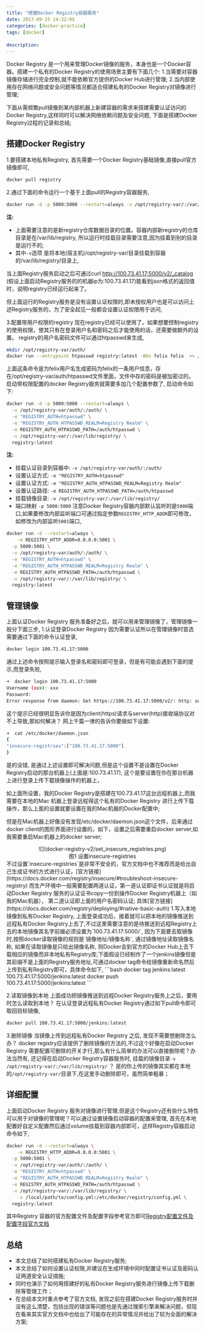 ```yaml
---
title: "搭建Docker Registry容器服务"
date: 2017-09-15 14:32:05
categories: [docker-practice]
tags: [docker]

description:
---
```


Docker Registry 是一个用来管理Docker镜像的服务，本身也是一个Docker容器。搭建一个私有的Docker Registry的使用场景主要有下面几个:
1.当需要对容器镜像存储进行完全控制,就不能依赖官方提供的Docker Hub进行管理;
2.当内部使用存在网络问题或安全问题等情况都适合搭建私有的Docker Registry对镜像进行管理;

下面从需频繁pull镜像到某内部机器上新建容器的需求来搭建需要认证访问的Docker Registry,这样同时可以解决网络依赖问题及安全问题, 下面是搭建Docker Registry过程的记录和总结;
<!--more-->


## 搭建Docker Registry

1.要搭建本地私有Registry, 首先需要一个Docker Registry基础镜像,直接pull官方镜像即可,
```bash 
docker pull registry 
```

2.通过下面的命令运行一个基于上面pull的Registry容器服务, 
```bash
docker run -d -p 5000:5000 --restart=always -v /opt/registry-var/:/var/lib/registry/ registry:latest
```

**注:** 
- 上面需要注意的是新registry仓库数据目录的位置。容器内部新registry的仓库目录是在/var/lib/registry, 所以运行时挂载目录需要注意,因为挂着到别的目录是运行不的;
- 其中`-v`选项 是将本地(宿主机)/opt/registry-var/目录挂载到容器的/var/lib/registry/目录上,

当上面Registry服务启动之后可通过curl http://100.73.41.17:5000/v2/_catalog (假设上面启动Registry服务的的机器ip为:100.73.41.17)能看到json格式的返回值时，说明registry已经运行起来了。

但上面运行的Registry服务是没有设置认证权限的,即未授权用户也是可以访问上述Registry服务的，为了安全起见一般都会设置认证权限用于访问,

3.配置带用户权限的registry
现在registry已经可以使用了。如果想要控制registry的使用权限，使其只有在登录用户名和密码之后才能使用的话，还需要做额外的设置。
registry的用户名密码文件可以通过htpasswd来生成,
```bash 
mkdir /opt/registry-var/auth/
docker run --entrypoint htpasswd registry:latest -Bbn felix felix  >> /opt/registry-var/auth/htpasswd
```
上面这条命令是为felix用户名生成密码为felix的一条用户信息，存在/opt/registry-var/auth/htpasswd文件里面，文件中存的密码是被加密过的。
启动带权限配置的docker Registry服务就需要多加几个配置参数了, 启动命令如下:

```bash 
docker run -d -p 5000:5000 --restart=always \
  -v /opt/registry-var/auth/:/auth/ \
  -e "REGISTRY_AUTH=htpasswd" \
  -e "REGISTRY_AUTH_HTPASSWD_REALM=Registry Realm" \
  -e REGISTRY_AUTH_HTPASSWD_PATH=/auth/htpasswd \
  -v /opt/registry-var/:/var/lib/registry/ \
  registry:latest
```

**注:**
- 挂载认证目录到容器中: `-v /opt/registry-var/auth/:/auth/`
- 设置认证方式: `-e "REGISTRY_AUTH=htpasswd"` 
- 设置认证方式: `-e "REGISTRY_AUTH_HTPASSWD_REALM=Registry Realm"` 
- 设置认证路径: `-e REGISTRY_AUTH_HTPASSWD_PATH=/auth/htpasswd`
- 挂载镜像目录: `-v /opt/registry-var/:/var/lib/registry/`
- 端口映射 `-p 5000:5000` 注意Docker Registry容器内部默认监听的是`5000`端口,如果要修改内部监听端口可通过指定参数`REGISTRY_HTTP_ADDR`即可修改，如修改为内部监听`5001`端口,

```bash 
docker run -d --restart=always \
	-e REGISTRY_HTTP_ADDR=0.0.0.0:5001 \
  -p 5000:5001 \
  -v /opt/registry-var/auth/:/auth/ \
  -e "REGISTRY_AUTH=htpasswd" \
  -e "REGISTRY_AUTH_HTPASSWD_REALM=Registry Realm" \
  -e REGISTRY_AUTH_HTPASSWD_PATH=/auth/htpasswd \
  -v /opt/registry-var/:/var/lib/registry/ \
  registry:latest
```

## 管理镜像
上面认证Docker Registry 服务准备好之后，就可以用来管理镜像了，管理镜像一般分下面三步,
1.认证登录Docker Registry
因为需要认证所以在管理镜像时首选需要通过下面的命令认证登录,
```bash 
docker login 100.73.41.17:5000
```
通过上述命令按照提示输入登录名和密码即可登录，但是有可能会遇到下面的提示,而登录失败,
```bash 
➜  docker login 100.73.41.17:5000
Username (xxx): xxx 
Password:
Error response from daemon: Get https://100.73.41.17:5000/v2/: http: server gave HTTP response to HTTPS client
```
这个提示已经很明显告诉你是因为client(https)请求与server(http)接收端协议对不上导致,那如何解决？ 网上千篇一律的告诉你要做如下设置:
```bash 
➜  cat /etc/docker/daemon.json
{
"insecure-registries":["100.73.41.17:5000"]
}
```
是的没错, 是通过上述设置即可解决问题,但是这个设置不是设置在Docker Registry启动的那台机器上(上面是:100.73.41.17), 这个是要设置在你在那台机器上进行登录上传下载镜像操作的机器上，

如上面所设置，我的Docker Registry是搭建在100.73.41.17这台远程机器上,而我需要在本地的Mac 机器上登录远程得这个私有的Docker Registry 进行上传下载操作，那么上面的设置就要设置在我的Mac机器的Docker配置中;

但是在Mac机器上好像没有发现/etc/docker/daemon.json这个文件，后来通过docker client的图形界面进行设置的，如下，设置之后需要重启docker server,如我需要重启Mac机器上的docker server;
<center>![](docker-registry-v2/set_insecure_registries.png)<br>图1 设置insecure-registries</center>
不过设置`insecure-registries`是非常不安全的，官方文档中也不推荐而是给出自己生成证书的方式进行认证，[官方链接](https://docs.docker.com/registry/insecure/#troubleshoot-insecure-registry)
而生产环境中一般需要配置两道认证，第一道认证即证书认证就是将启动Docker Registry 服务的认证证书copy一份到操作Docker Registry机器上（如我的Mac机器）， 第二道认证即上面的用户名密码认证; 具体[官方链接](https://docs.docker.com/registry/deploying/#native-basic-auth)
1.写入本地镜像到私有Docker Registry,
上面登录成功后，接着就可以把本地的镜像推送到远程私有Docker Registry上去了,不过这里需要注意的是待推送到远程Registry上去的本地镜像其名字前缀必须设置为`100.73.41.17:5000/`, 因为下面要去取镜像时,按照docker读取镜像的规则是`镜像地址/镜像名称`, 通过镜像地址读取镜像名称, 如果在读取镜像是只给出镜像名称, 则Docker会到官方的Docker Hub上去下载相应的镜像而非本地私有Registry库;下面假设已经制作了一个jenkins镜像但是其前缀不是上面的Registry服务地址,可通过docker tag命令给镜像重新命名然后上传到私有Registry即可，具体命令如下,
```bash 
docker tag jenkins:latest 100.73.41.17:5000/jenkins:latest
docker push 100.73.41.17:5000/jenkins:latest
```

2.读取镜像到本地
上面成功把镜像推送到远程Docker Registry服务上之后，要用时怎么读取到本地？ 在认证登录远程私有Docker Registry通过如下pull命令即可取回目标镜像,
```bash 
docker pull 100.73.41.17:5000/jenkins:latest
```

3.删除镜像
当镜像上传到远程私有Docker Registry 之后, 发现不需要想删除怎么办？ docker registry应该提供了删除镜像的方法的,不过这个好像在启动Docker Registry 需要配置可删除的开关才行,那么有什么简单的办法可以直接删除呢？办法当然有, 还记得在启动Docker Registry容器服务时, 挂载的镜像目录`-v /opt/registry-var/:/var/lib/registry/` ？ 是的你上传的镜像其实都在本地的`/opt/registry-var/`目录下,在这里手动删除即可，虽然简单粗暴；


## 详细配置
上面启动Docker Registry 服务对镜像进行管理,但是这个Registry还有些什么特性可以用于对镜像的管理呢？可以通过设置镜像启动容器的配置来管理, 
首先在本地配置好自定义配置然后通过volume挂载到容器内部即可，这样Registry容器启动命令如下,
```bash 
docker run -d --restart=always \
	-e REGISTRY_HTTP_ADDR=0.0.0.0:5001 \
  -p 5000:5001 \
  -v /opt/registry-var/auth/:/auth/ \
  -e "REGISTRY_AUTH=htpasswd" \
  -e "REGISTRY_AUTH_HTPASSWD_REALM=Registry Realm" \
  -e REGISTRY_AUTH_HTPASSWD_PATH=/auth/htpasswd \
  -v /opt/registry-var/:/var/lib/registry/ \
	-v /local/path/to/config.yml:/etc/docker/registry/config.yml \
  registry:latest
```

其中Registry 容器的官方配置文件及配置字段参考官方即可[Registry配置文件及配置字段官方文档](https://docs.docker.com/registry/configuration/#list-of-configuration-options)


## 总结
- 本文总结了如何搭建私有Docker Registry服务;
- 本文总结了如何设置认证权限,并建议在生成环境中同时配置证书认证及密码认证两道安全认证措施;
- 同时也演示了如何用搭建好的私有Docker Registry服务进行镜像上传下载删除等管理工作；
- 在总结本文时重点参考了官方文档, 发现之前在搭建Docker  Registry服务时并没有这么清楚，包括出现的错误等问题也是先通过搜索引擎来解决问题，但现在看来其实官方文档中也给出了可能存在的异常情况并给出了较为全面的解决方案;

